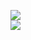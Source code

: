 [![](https://img.shields.io/badge/Made%20With-Github%20Spray-lightgrey.svg?style=for-the-badge&logo=github)](https://github.com/Annihil/github-spray#373)  
[![](https://i.imgur.com/2DrTn0Z.gif)](https://github.com/Annihil/github-spray)